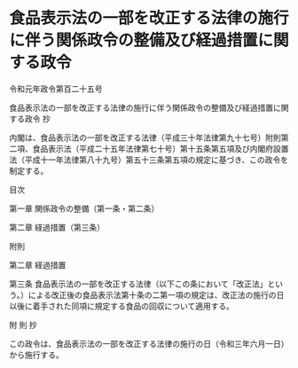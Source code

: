 # 食品表示法の一部を改正する法律の施行に伴う関係政令の整備及び経過措置に関する政令

令和元年政令第百二十五号

食品表示法の一部を改正する法律の施行に伴う関係政令の整備及び経過措置に関する政令 抄

内閣は、食品表示法の一部を改正する法律（平成三十年法律第九十七号）附則第二項、食品表示法（平成二十五年法律第七十号）第十五条第五項及び内閣府設置法（平成十一年法律第八十九号）第五十三条第五項の規定に基づき、この政令を制定する。

目次

第一章 関係政令の整備（第一条・第二条）

第二章 経過措置（第三条）

附則

第二章 経過措置

第三条 食品表示法の一部を改正する法律（以下この条において「改正法」という。）による改正後の食品表示法第十条の二第一項の規定は、改正法の施行の日以後に着手された同項に規定する食品の回収について適用する。

附 則 抄

この政令は、食品表示法の一部を改正する法律の施行の日（令和三年六月一日）から施行する。
